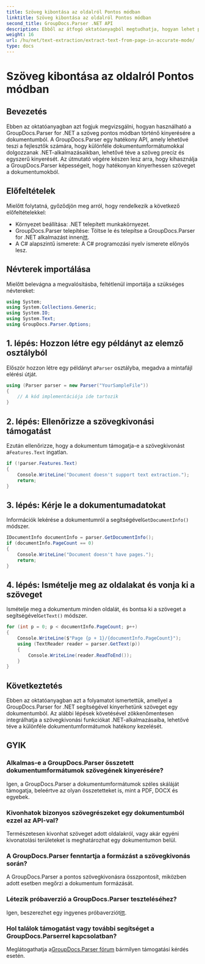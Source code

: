 ```yaml
---
title: Szöveg kibontása az oldalról Pontos módban
linktitle: Szöveg kibontása az oldalról Pontos módban
second_title: GroupDocs.Parser .NET API
description: Ebből az átfogó oktatóanyagból megtudhatja, hogyan lehet pontosan szöveget kivonni dokumentumokból a GroupDocs.Parser for .NET segítségével.
weight: 16
url: /hu/net/text-extraction/extract-text-from-page-in-accurate-mode/
type: docs
---
```

# Szöveg kibontása az oldalról Pontos módban

## Bevezetés
Ebben az oktatóanyagban azt fogjuk megvizsgálni, hogyan használható a GroupDocs.Parser for .NET a szöveg pontos módban történő kinyerésére a dokumentumból. A GroupDocs.Parser egy hatékony API, amely lehetővé teszi a fejlesztők számára, hogy különféle dokumentumformátumokkal dolgozzanak .NET-alkalmazásaikban, lehetővé téve a szöveg precíz és egyszerű kinyerését. Az útmutató végére készen lesz arra, hogy kihasználja a GroupDocs.Parser képességeit, hogy hatékonyan kinyerhessen szöveget a dokumentumokból.
## Előfeltételek
Mielőtt folytatná, győződjön meg arról, hogy rendelkezik a következő előfeltételekkel:
- Környezet beállítása: .NET telepített munkakörnyezet.
-  GroupDocs.Parser telepítése: Töltse le és telepítse a GroupDocs.Parser for .NET alkalmazást innen[itt](https://releases.groupdocs.com/parser/net/).
- A C# alapszintű ismerete: A C# programozási nyelv ismerete előnyös lesz.
## Névterek importálása
Mielőtt belevágna a megvalósításba, feltétlenül importálja a szükséges névtereket:
```csharp
using System;
using System.Collections.Generic;
using System.IO;
using System.Text;
using GroupDocs.Parser.Options;
```
## 1. lépés: Hozzon létre egy példányt az elemző osztályból
 Először hozzon létre egy példányt a`Parser` osztályba, megadva a mintafájl elérési útját.
```csharp
using (Parser parser = new Parser("YourSampleFile"))
{
    // A kód implementációja ide tartozik
}
```
## 2. lépés: Ellenőrizze a szövegkivonási támogatást
 Ezután ellenőrizze, hogy a dokumentum támogatja-e a szövegkivonást a`Features.Text` ingatlan.
```csharp
if (!parser.Features.Text)
{
    Console.WriteLine("Document doesn't support text extraction.");
    return;
}
```
## 3. lépés: Kérje le a dokumentumadatokat
 Információk lekérése a dokumentumról a segítségével`GetDocumentInfo()` módszer.
```csharp
IDocumentInfo documentInfo = parser.GetDocumentInfo();
if (documentInfo.PageCount == 0)
{
    Console.WriteLine("Document doesn't have pages.");
    return;
}
```
## 4. lépés: Ismételje meg az oldalakat és vonja ki a szöveget
 Ismételje meg a dokumentum minden oldalát, és bontsa ki a szöveget a segítségével`GetText()` módszer.
```csharp
for (int p = 0; p < documentInfo.PageCount; p++)
{
    Console.WriteLine($"Page {p + 1}/{documentInfo.PageCount}");
    using (TextReader reader = parser.GetText(p))
    {
        Console.WriteLine(reader.ReadToEnd());
    }
}
```
## Következtetés
Ebben az oktatóanyagban azt a folyamatot ismertettük, amellyel a GroupDocs.Parser for .NET segítségével kinyerhetünk szöveget egy dokumentumból. Az alábbi lépések követésével zökkenőmentesen integrálhatja a szövegkivonási funkciókat .NET-alkalmazásaiba, lehetővé téve a különféle dokumentumformátumok hatékony kezelését.

## GYIK
### Alkalmas-e a GroupDocs.Parser összetett dokumentumformátumok szövegének kinyerésére?
Igen, a GroupDocs.Parser a dokumentumformátumok széles skáláját támogatja, beleértve az olyan összetetteket is, mint a PDF, DOCX és egyebek.
### Kivonhatok bizonyos szövegrészeket egy dokumentumból ezzel az API-val?
Természetesen kivonhat szöveget adott oldalakról, vagy akár egyéni kivonatolási területeket is meghatározhat egy dokumentumon belül.
### A GroupDocs.Parser fenntartja a formázást a szövegkivonás során?
A GroupDocs.Parser a pontos szövegkivonásra összpontosít, miközben adott esetben megőrzi a dokumentum formázását.
### Létezik próbaverzió a GroupDocs.Parser teszteléséhez?
 Igen, beszerezhet egy ingyenes próbaverziót[itt](https://releases.groupdocs.com/).
### Hol találok támogatást vagy további segítséget a GroupDocs.Parserrel kapcsolatban?
 Meglátogathatja a[GroupDocs.Parser fórum](https://forum.groupdocs.com/c/parser/17) bármilyen támogatási kérdés esetén.